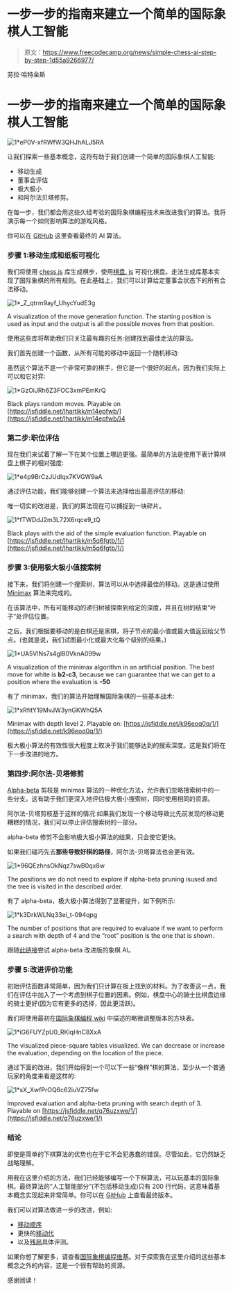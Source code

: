# 一步一步的指南来建立一个简单的国际象棋人工智能

> 原文：<https://www.freecodecamp.org/news/simple-chess-ai-step-by-step-1d55a9266977/>

劳拉·哈特金斯

# 一步一步的指南来建立一个简单的国际象棋人工智能

![1*eP0V-xfRWfW3QHJhALJ5RA](img/eefa1b81fd799a6dac25af7e28edb75f.png)

让我们探索一些基本概念，这将有助于我们创建一个简单的国际象棋人工智能:

*   移动生成
*   董事会评估
*   极大极小
*   和阿尔法贝塔修剪。

在每一步，我们都会用这些久经考验的国际象棋编程技术来改进我们的算法。我将演示每一个如何影响算法的游戏风格。

你可以在 [GitHub](https://github.com/lhartikk/simple-chess-ai) 这里查看最终的 AI 算法。

### 步骤 1:移动生成和纸板可视化

我们将使用 [chess.js](https://github.com/jhlywa/chess.js) 库生成棋步，使用[棋盘. js](https://github.com/oakmac/chessboardjs/) 可视化棋盘。走法生成库基本实现了国际象棋的所有规则。在此基础上，我们可以计算给定董事会状态下的所有合法移动。

![1*_Z_qtrm9ayf_UhycYudE3g](img/ed74a9c6c343f649c9a1c20c75653083.png)

A visualization of the move generation function. The starting position is used as input and the output is all the possible moves from that position.

使用这些库将帮助我们只关注最有趣的任务:创建找到最佳走法的算法。

我们首先创建一个函数，从所有可能的移动中返回一个随机移动:

虽然这个算法不是一个非常可靠的棋手，但它是一个很好的起点，因为我们实际上可以和它对弈:

![1*GzOiJRh6Z3FOC3xmPEmKrQ](img/c44635cde1ee532bbff3af9e9323410e.png)

Black plays random moves. Playable on [https://jsfiddle.net/lhartikk/m14epfwb/](https://jsfiddle.net/lhartikk/m14epfwb/)4

### 第二步:职位评估

现在我们来试着了解一下在某个位置上哪边更强。最简单的方法是使用下表计算棋盘上棋子的相对强度:

![1*e4p9BrCzJUdlqx7KVGW9aA](img/e41742ba99b806842467bcce35995495.png)

通过评估功能，我们能够创建一个算法来选择给出最高评估的移动:

唯一切实的改进是，我们的算法现在可以捕捉到一块碎片。

![1*fTWDdJ2m3L72X6rqce9_tQ](img/16bd3833c89986684917665a4988c724.png)

Black plays with the aid of the simple evaluation function. Playable on [https://jsfiddle.net/lhartikk/m5q6fgtb/1/](https://jsfiddle.net/lhartikk/m5q6fgtb/1/)

### 步骤 3:使用极大极小值搜索树

接下来，我们将创建一个搜索树，算法可以从中选择最佳的移动。这是通过使用 [Minimax](https://en.wikipedia.org/wiki/Minimax) 算法来完成的。

在该算法中，所有可能移动的递归树被探索到给定的深度，并且在树的结束“叶子”处评估位置。

之后，我们根据要移动的是白棋还是黑棋，将子节点的最小值或最大值返回给父节点。(也就是说，我们试图最小化或最大化每个级别的结果。)

![1*UA5VlNs7s4gl80VknA099w](img/318a8432d245d8996647e0c8e94aded9.png)

A visualization of the minimax algorithm in an artificial position. The best move for white is **b2-c3**, because we can guarantee that we can get to a position where the evaluation is **-50**

有了 minimax，我们的算法开始理解国际象棋的一些基本战术:

![1*xRfitY19MvJW3ynGKWhQ5A](img/a70f091a557941c4721acf47d85c18a9.png)

Minimax with depth level 2\. Playable on: [https://jsfiddle.net/k96eoq0q/1/](https://jsfiddle.net/k96eoq0q/1/)

极大极小算法的有效性很大程度上取决于我们能够达到的搜索深度。这是我们将在下一步改进的地方。

### 第四步:阿尔法-贝塔修剪

[Alpha-beta](https://en.wikipedia.org/wiki/Alpha%E2%80%93beta_pruning) 剪枝是 minimax 算法的一种优化方法，允许我们忽略搜索树中的一些分支。这有助于我们更深入地评估极大极小搜索树，同时使用相同的资源。

阿尔法-贝塔剪枝基于这样的情况:如果我们发现一个移动导致比先前发现的移动更糟糕的情况，我们可以停止评估搜索树的一部分。

alpha-beta 修剪不会影响极大极小算法的结果，只会使它更快。

如果我们碰巧先去**那些导致好棋的路径**，阿尔法-贝塔算法也会更有效。

![1*96QEzhnsOkNqz7swB0qx8w](img/0a5757ae9f13a9711bc1352d08df5db7.png)

The positions we do not need to explore if alpha-beta pruning isused and the tree is visited in the described order.

有了 alpha-beta，极大极小算法得到了显著提升，如下例所示:

![1*k3DrkWLNq33ei_t-094qpg](img/fb7ef872cf3c03ca50aef410dbaba8b6.png)

The number of positions that are required to evaluate if we want to perform a search with depth of 4 and the “root” position is the one that is shown.

跟随[此链接](https://jsfiddle.net/Laa0p1mh/3/)尝试 alpha-beta 改进版的象棋 AI。

### 步骤 5:改进评价功能

初始评估函数非常简单，因为我们只计算在板上找到的材料。为了改善这一点，我们在评估中加入了一个考虑到棋子位置的因素。例如，棋盘中心的骑士比棋盘边缘的骑士更好(因为它有更多的选择，因此更活跃)。

我们将使用最初在[国际象棋编程 wiki](https://chessprogramming.wikispaces.com/Simplified+evaluation+function) 中描述的略微调整版本的方块表。

![1*iG6FUYZpU0_RKlqHnC8XxA](img/21795a170d75e6f422c298e55e87c78f.png)

The visualized piece-square tables visualized. We can decrease or increase the evaluation, depending on the location of the piece.

通过下面的改进，我们开始得到一个可以下一些“像样”棋的算法，至少从一个普通玩家的角度来看是这样的:

![1*sX_XwfPrOQ6c62iuVZ75fw](img/1ada9b79c691f8bac7819fff2a75d2d2.png)

Improved evaluation and alpha-beta pruning with search depth of 3\. Playable on [https://jsfiddle.net/q76uzxwe/1/](https://jsfiddle.net/q76uzxwe/1/)

### 结论

即使是简单的下棋算法的优势也在于它不会犯愚蠢的错误。尽管如此，它仍然缺乏战略理解。

用我在这里介绍的方法，我们已经能够编写一个下棋算法，可以玩基本的国际象棋。最终算法的“人工智能部分”(不包括移动生成)只有 200 行代码，这意味着基本概念实现起来非常简单。你可以在 [GitHub](https://github.com/lhartikk/simple-chess-ai) 上查看最终版本。

我们可以对算法做进一步的改进，例如:

*   [移动顺序](https://chessprogramming.wikispaces.com/Move+Ordering)
*   更快的[移动代](https://chessprogramming.wikispaces.com/Move+Generation)
*   以及[残局](https://chessprogramming.wikispaces.com/Endgame)具体评测。

如果你想了解更多，请查看[国际象棋编程维基](https://chessprogramming.wikispaces.com/)。对于探索我在这里介绍的这些基本概念之外的内容，这是一个很有帮助的资源。

感谢阅读！